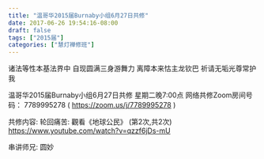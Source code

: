 ```yaml
---
title: "温哥华2015届Burnaby小组6月27日共修"
date: 2017-06-26 19:54:16-08:00
draft: false
tags: ["2015届"]
categories: ["慧灯禅修班"]
---
```

诸法等性本基法界中  自现圆满三身游舞力
离障本来怙主龙钦巴  祈请无垢光尊常护我

温哥华2015届Burnaby小组6月27日共修
星期二晚7:00点
网络共修Zoom房间号码： 7789995278 ( https://zoom.us/j/7789995278 )

共修内容:
轮回痛苦: 觀看《地球公民》 (第2次,共2次)
https://www.youtube.com/watch?v=qzzf6jDs-mU

串讲师兄:  圆妙
